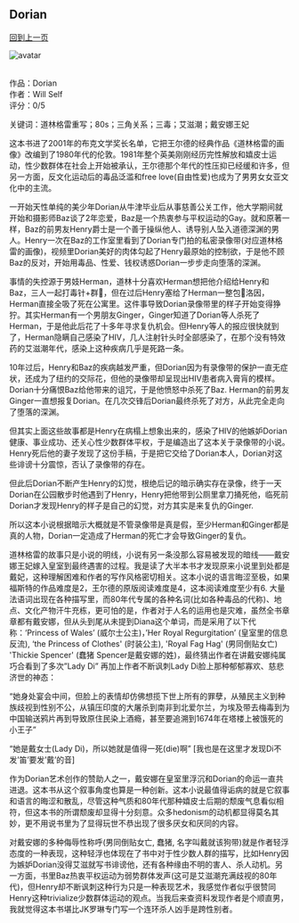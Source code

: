 ## Dorian
[回到上一页](https://boheme13.github.io/Reviews/)  &nbsp;&nbsp;

![avatar](https://maudtaberthomas.files.wordpress.com/2010/07/dorian-gray-ii.jpg)
<br>
<br>

作品：Dorian<br>
作者：Will Self<br>
评分：0/5 <br>

关键词：道林格雷重写；80s；三角关系；三毒；艾滋潮；戴安娜王妃<br>

这本书进了2001年的布克文学奖长名单，它把王尔德的经典作品《道林格雷的画像》改编到了1980年代的伦敦。1981年整个英美刚刚经历完性解放和嬉皮士运动，性少数群体在社会上开始被承认，王尔德那个年代的性压抑已经缓和许多，但另一方面，反文化运动后的毒品泛滥和free love(自由性爱)也成为了男男女女亚文化中的主流。

一开始天性单纯的美少年Dorian从牛津毕业后从事慈善公关工作，他大学期间就开始和摄影师Baz谈了2年恋爱，Baz是一个热衷参与平权运动的Gay。就和原著一样，Baz的前男友Henry爵士是一个善于操纵他人、诱导别人坠入道德深渊的男人。Henry一次在Baz的工作室里看到了Dorian专门拍的私密录像带(对应道林格雷的画像)，视频里Dorian美好的肉体勾起了Henry最原始的控制欲，于是他不顾Baz的反对，开始用毒品、性爱、钱权诱惑Dorian一步步走向堕落的深渊。

事情的失控源于男妓Herman，道林十分喜欢Herman想把他介绍给Henry和Baz，三人一起打毒针+群🍌，但在过后Henry塞给了Herman一整包🌊洛因，Herman直接全吸了死在公寓里。这件事导致Dorian录像带里的样子开始变得狰狞。其实Herman有一个男朋友Ginger，Ginger知道了Dorian等人杀死了Herman，于是他此后花了十多年寻求复仇机会。但Henry等人的报应很快就到了，Herman隐瞒自己感染了HIV，几人注射针头时全部感染了，在那个没有特效药的艾滋潮年代，感染上这种疾病几乎是死路一条。

10年过后，Henry和Baz的疾病越发严重，但Dorian因为有录像带的保护一直无症状，还成为了纽约的交际花，但他的录像带却呈现出HIV患者病入膏肓的模样。Dorian十分痛恨Baz给他带来的诅咒，于是他愤怒中杀死了Baz. Herman的前男友Ginger一直想报复Dorian。在几次交锋后Dorian最终杀死了对方，从此完全走向了堕落的深渊。

但其实上面这些故事都是Henry在病榻上想象出来的，感染了HIV的他嫉妒Dorian健康、事业成功、还关心性少数群体平权，于是编造出了这本关于录像带的小说。Henry死后他的妻子发现了这份手稿，于是把它交给了Dorian本人，Dorian对这些诽谤十分震惊，否认了录像带的存在。

但此后Dorian不断产生Henry的幻觉，根绝后记的暗示确实存在录像，终于一天Dorian在公园散步时他遇到了Henry，Henry把他带到公厕里拿刀捅死他，临死前Dorian才发现Henry的样子是自己的幻觉，对方其实是来复仇的Ginger.

所以这本小说根据暗示大概就是不管录像带是真是假，至少Herman和Ginger都是真的人物，Dorian一定造成了Herman的死亡才会导致Ginger的复仇。

道林格雷的故事只是小说的明线，小说有另一条没那么容易被发现的暗线——戴安娜王妃嫁入皇室到最终遇害的过程。我是读了大半本书才发现原来小说里到处都是戴妃，这种理解困难和作者的写作风格密切相关。这本小说的语言晦涩至极，如果福斯特的作品难度是2，王尔德的原版阅读难度是4，这本阅读难度至少有6. 大量法语词出现在各种描写里，而80年代专属的各种名词(比如各种毒品的代称)、地点、文化产物汗牛充栋，更可怕的是，作者对于人名的运用也是灾难，虽然全书章章都有戴安娜，但从头到尾从未提到Diana这个单词，而是采用了以下代称：‘Princess of Wales’ (威尔士公主)，’Her Royal Regurgitation’ (皇室里的信息反流), ‘the Princess of Clothes' (时装公主), 'Royal Fag Hag' (男同倒贴女亡) 'Thickie Spencer' (蠢猪 Spencer是戴安娜的姓)，最终猜出作者在讲戴安娜纯属巧合看到了多次”Lady Di” 再加上作者不断讽刺Lady Di脸上那种郁郁寡欢、慈悲济世的神态：

“她身处宴会中间，但脸上的表情却仿佛想揽下世上所有的罪孽，从殖民主义到种族歧视到性别不公，从镇压印度的大屠杀到南非到北爱尔兰，为埃及带去梅毒到为中国输送鸦片再到导致原住民染上酒瘾，甚至要追溯到1674年在塔楼上被饿死的小王子”

“她是戴女士(Lady Di)，所以她就是值得一死(die)啊” [我也是在这里才发现Di不发’笛’要发’戴’的音]

作为Dorian艺术创作的赞助人之一，戴安娜在皇室里浮沉和Dorian的命运一直共进退。这本书从这个叙事角度也算是一种创新。这本小说最值得诟病的就是它叙事和语言的晦涩和散乱，尽管这种气质和80年代那种嬉皮士后期的颓废气息看似相符，但这本书的所谓颓废却显得十分刻意。众多hedonism的动机都显得莫名其妙，更不用说书里为了显得玩世不恭出现了很多厌女和厌同的内容。

对戴安娜的多种侮辱性称呼(男同倒贴女亡, 蠢猪, 名字叫戴就该狗带)就是作者轻浮态度的一种表现，这种轻浮也体现在了书中对于性少数人群的描写，比如Henry因为嫉妒Dorian没得艾滋就写书诽谤他，还有各种缘由不明的害人、杀人动机。另一方面，书里Baz热衷平权运动为弱势群体发声(这可是艾滋潮充满歧视的80年代)，但Henry却不断讽刺这种行为只是一种表现艺术，我感觉作者似乎很赞同Henry这种trivialize少数群体运动的观点。当我后来查资料发现作者是个顺直男，我就觉得这本书堪比JK罗琳专门写一个连环杀人凶手是跨性别者。
